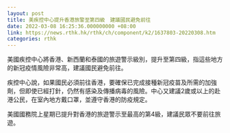 ```yaml
---
layout: post
title: 美疾控中心提升香港旅警至第四級　建議國民避免前往
date: 2022-03-08 16:25:36.000000000 +08:00
link: https://news.rthk.hk/rthk/ch/component/k2/1637803-20220308.htm
categories: rthk
---
```


美國疾控中心將香港、新西蘭和泰國的旅遊警示級別，提升至第四級，指這些地方的新冠疫情風險非常高，建議國民避免前往。

疾控中心說，如果國民必須前往香港，要確保已完成接種新冠疫苗及所需的加強劑，但即使已經打針，仍然有感染及傳播病毒的風險。中心又建議2歲或以上的赴港公民，在室內地方戴口罩，並遵守香港的防疫規定。

美國國務院上星期已提升對香港的旅遊警示至最高的第4級，建議民眾不要前往旅遊。
